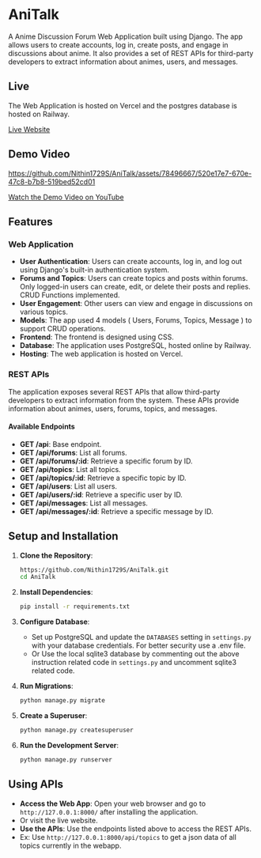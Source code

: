 # AniTalk

A Anime Discussion Forum Web Application built using Django. The app allows users to create accounts, log in, create posts, and engage in discussions about anime. It also provides a set of REST APIs for third-party developers to extract information about animes, users, and messages.

## Live

The Web Application is hosted on Vercel and the postgres database is hosted on Railway.

[Live Website](ani-talk-phi.vercel.app)

## Demo Video


https://github.com/Nithin1729S/AniTalk/assets/78496667/520e17e7-670e-47c8-b7b8-519bed52cd01



[Watch the Demo Video on YouTube](https://www.youtube.com/watch?v=6c5A9ZEjpB8)


## Features

### Web Application
- **User Authentication**: Users can create accounts, log in, and log out using Django's built-in authentication system.
- **Forums and Topics**: Users can create topics and posts within forums. Only logged-in users can create, edit, or delete their posts and replies. CRUD Functions implemented.
- **User Engagement**: Other users can view and engage in discussions on various topics.
- **Models**: The app used 4 models ( Users, Forums, Topics, Message ) to support CRUD operations.
- **Frontend**: The frontend is designed using CSS.
- **Database**: The application uses PostgreSQL, hosted online by Railway.
- **Hosting**: The web application is hosted on Vercel.

### REST APIs
The application exposes several REST APIs that allow third-party developers to extract information from the system. These APIs provide information about animes, users, forums, topics, and messages.

#### Available Endpoints
- **GET /api**: Base endpoint.
- **GET /api/forums**: List all forums.
- **GET /api/forums/:id**: Retrieve a specific forum by ID.
- **GET /api/topics**: List all topics.
- **GET /api/topics/:id**: Retrieve a specific topic by ID.
- **GET /api/users**: List all users.
- **GET /api/users/:id**: Retrieve a specific user by ID.
- **GET /api/messages**: List all messages.
- **GET /api/messages/:id**: Retrieve a specific message by ID.


## Setup and Installation

1. **Clone the Repository**:
    ```bash
    https://github.com/Nithin1729S/AniTalk.git
    cd AniTalk
    ```

2. **Install Dependencies**:
    ```bash
    pip install -r requirements.txt
    ```

3. **Configure Database**:
    - Set up PostgreSQL and update the `DATABASES` setting in `settings.py` with your database credentials. For better security use a .env file.
    - Or Use the local sqlite3 database by commenting out the above instruction related code in `settings.py` and uncomment sqlite3 related code.
4. **Run Migrations**:
    ```bash
    python manage.py migrate
    ```

5. **Create a Superuser**:
    ```bash
    python manage.py createsuperuser
    ```

6. **Run the Development Server**:
    ```bash
    python manage.py runserver
    ```

## Using APIs

- **Access the Web App**: Open your web browser and go to `http://127.0.0.1:8000/` after installing the application.
- Or visit the live website.
- **Use the APIs**: Use the endpoints listed above to access the REST APIs.
- Ex: Use `http://127.0.0.1:8000/api/topics` to get a json data of all topics currently in the webapp.
    ```



